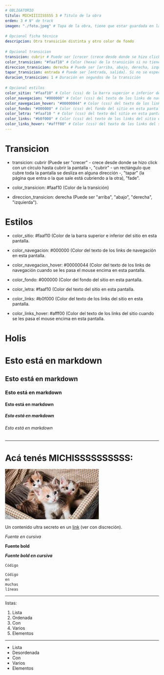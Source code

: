 ```yaml
---
# OBLIGATORIO
titulo: MICHIIIIISSSSS 3 # Titulo de la obra
orden: 3 # N° de track
imagen: "./foto.jpeg" # Tapa de la obra, tiene que estar guardada en la misma carpeta

# Opcional ficha técnica
descripcion: Otra transición distinta y otro color de fondo

# Opcional transicion
transicion: cubrir # Puede ser [crecer (crece desde donde se hizo click con un círculo hasta cubrir la pantalla), cubrir (una imagen/rectángulo que cubre toda la pantalla se desliza en alguna dirección), tapar (la página que entra o la que sale está cubriendo a la otra), fade]. Si no se especifica, es crecer por defecto
color_transicion: "#faaf10" # Color (hexa) de la transición si no tiene imagen, es #000000 por defecto. Válido para transiciones [crecer, cubrir (sin imagen)]
direccion_transicion: derecha # Puede ser [arriba, abajo, derecha, izquierda]. Si no se especifíca, es derecha por defecto. Válido para [cubrir]
tapar_transicion: entrada # Puede ser [entrada, salida]. Si no se especifíca, es entrada por defecto. Válido para [tapar]
duracion_transicion: 1 # Duración en segundos de la transición

# Opcional estilos
color_sitio: "#faaf10" # Color (css) de la barra superior e inferior del sitio en esta pantalla, es #000000 por defecto.
color_navegacion: "#000000" # Color (css) del texto de los links de navegación en esta pantalla, es #ffffff por defecto.
color_navegacion_hover: "#00000044" # Color (css) del texto de los links de navegación cuando se les pasa el mouse encima en esta pantalla, es #eeeeee44 por defecto.
color_fondo: "#000000" # Color (css) del fondo del sitio en esta pantalla, es #ffffff por defecto.
color_letra: "#faaf10 " # Color (css) del texto del sitio en esta pantalla, es #000000 por defecto.
color_links: "#b0f000" # Color (css) del texto de los links del sitio en esta pantalla, es #065A82 por defecto.
color_links_hover: "#afff00" # Color (css) del texto de los links del sitio cuando se les pasa el mouse encima en esta pantalla, es #1C7293 por defecto.
---
```


# Transicion
- transicion: cubrir (Puede ser "crecer" - crece desde donde se hizo click con un círculo hasta cubrir la pantalla -, "cubrir" - un rectángulo que cubre toda la pantalla se desliza en alguna dirección -, "tapar" (la página que entra o la que sale está cubriendo a la otra), "fade".

- color\_transicion: #faaf10 (Color de la transición)

- direccion\_transicion: derecha (Puede ser "arriba", "abajo", "derecha", "izquierda").

# Estilos
- color\_sitio: #faaf10 (Color de la barra superior e inferior del sitio en esta pantalla.

- color\_navegacion: #000000 (Color del texto de los links de navegación en esta pantalla.

- color\_navegacion_hover: #00000044 (Color del texto de los links de navegación cuando se les pasa el mouse encima en esta pantalla.

- color\_fondo: #000000 (Color del fondo del sitio en esta pantalla.

- color\_letra: #faaf10  (Color del texto del sitio en esta pantalla.

- color\_links: #b0f000 (Color del texto de los links del sitio en esta pantalla.

- color\_links_hover: #afff00 (Color del texto de los links del sitio cuando se les pasa el mouse encima en esta pantalla.

# Holis

# Esto está en markdown
## Esto está en markdown
### Esto está en markdown
#### Esto está en markdown
##### Esto está en markdown
###### Esto está en markdown

---

# Acá tenés MICHISSSSSSSSSS:

![michis](./foto.jpeg)

Un contenido ultra secreto en un [link](https://www.youtube.com/watch?v=dQw4w9WgXcQ) (ver con discreción).

*Fuente en cursiva*

**Fuente bold**

_**Fuente bold en cursiva**_

`Código`

```
Código
en
muchas
líneas
```

---

listas:

1. Lista
2. Ordenada
3. Con
4. Varios
5. Elementos

---

- Lista
- Desordenada
- Con
- Varios
- Elementos

